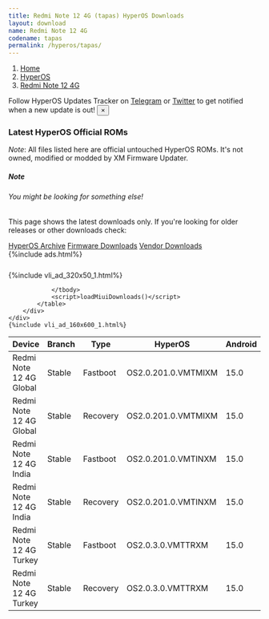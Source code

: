 ```yaml
---
title: Redmi Note 12 4G (tapas) HyperOS Downloads
layout: download
name: Redmi Note 12 4G
codename: tapas
permalink: /hyperos/tapas/
---
```

<nav aria-label="breadcrumb">
    <ol class="breadcrumb">
        <li class="breadcrumb-item"><a href="/">Home</a></li>
        <li class="breadcrumb-item"><a href="/hyperos/">HyperOS</a></li>
        <li class="breadcrumb-item active" aria-current="page"><a href="/hyperos/tapas/">Redmi Note 12 4G</a></li>
    </ol>
</nav>
<div class="alert alert-primary alert-dismissible fade show" role="alert">
    Follow HyperOS Updates Tracker on <a href="https://t.me/MIUIUpdatesTracker" class="alert-link">Telegram</a>
     or <a href="https://twitter.com/MiFwUpdater" class="alert-link">Twitter</a> to get notified when a new update is out!
    <button type="button" class="close" data-dismiss="alert" aria-label="Close">
        <span aria-hidden="true">&times;</span>
    </button>
</div>

### Latest HyperOS Official ROMs
*Note*: All files listed here are official untouched HyperOS ROMs. It's not owned, modified or modded by XM Firmware Updater.
<div class="card">
  <div class="card-body">
    <h5 class="card-title">Note</h5>
    <h6 class="card-subtitle mb-2 text-muted">You might be looking for something else!</h6>
    <p class="card-text">This page shows the latest downloads only.
     If you're looking for older releases or other downloads check:</p>
    <a href="/archive/hyperos/tapas/" class="card-link">HyperOS Archive</a>
    <a href="/firmware/tapas/" class="card-link">Firmware Downloads</a>
    <a href="/vendor/tapas/" class="card-link">Vendor Downloads</a>
  </div>
</div>
{%include ads.html%}
<div class="row justify-content-center">
    <div class="col-10">
        <div class="table-responsive-md" style="margin-top: 25px;">
            {%include vli_ad_320x50_1.html%}
            <table id="miui" class="display dt-responsive nowrap compact table table-striped table-hover table-sm">
                <thead class="thead-dark">
                    <tr>
                        <th data-ref="device">Device</th>
                        <th data-ref="branch">Branch</th>
                        <th data-ref="type">Type</th>
                        <th data-ref="miui">HyperOS</th>
                        <th data-ref="android">Android</th>
                        <th data-ref="size">Size</th>
                        <th data-ref="size">Date</th>
                        <th data-ref="link">Link</th>
                    </tr>
                </thead>
                <tbody>
                <tr><td>Redmi Note 12 4G Global</td><td>Stable</td><td>Fastboot</td><td>OS2.0.201.0.VMTMIXM</td><td>15.0</td><td>7.1 GB</td><td>2025-08-12</td><td><a href="/hyperos/tapas/stable/OS2.0.201.0.VMTMIXM/">Download</a></td></tr>
<tr><td>Redmi Note 12 4G Global</td><td>Stable</td><td>Recovery</td><td>OS2.0.201.0.VMTMIXM</td><td>15.0</td><td>4.7 GB</td><td>2025-08-15</td><td><a href="/hyperos/tapas/stable/OS2.0.201.0.VMTMIXM/">Download</a></td></tr>
<tr><td>Redmi Note 12 4G India</td><td>Stable</td><td>Fastboot</td><td>OS2.0.201.0.VMTINXM</td><td>15.0</td><td>6.0 GB</td><td>2025-08-20</td><td><a href="/hyperos/tapas/stable/OS2.0.201.0.VMTINXM/">Download</a></td></tr>
<tr><td>Redmi Note 12 4G India</td><td>Stable</td><td>Recovery</td><td>OS2.0.201.0.VMTINXM</td><td>15.0</td><td>4.5 GB</td><td>2025-08-28</td><td><a href="/hyperos/tapas/stable/OS2.0.201.0.VMTINXM/">Download</a></td></tr>
<tr><td>Redmi Note 12 4G Turkey</td><td>Stable</td><td>Fastboot</td><td>OS2.0.3.0.VMTTRXM</td><td>15.0</td><td>6.5 GB</td><td>2025-03-14</td><td><a href="/hyperos/tapas/stable/OS2.0.3.0.VMTTRXM/">Download</a></td></tr>
<tr><td>Redmi Note 12 4G Turkey</td><td>Stable</td><td>Recovery</td><td>OS2.0.3.0.VMTTRXM</td><td>15.0</td><td>4.6 GB</td><td>2025-03-25</td><td><a href="/hyperos/tapas/stable/OS2.0.3.0.VMTTRXM/">Download</a></td></tr>

                </tbody>
                <script>loadMiuiDownloads()</script>
            </table>
        </div>
    </div>
    {%include vli_ad_160x600_1.html%}
</div>

